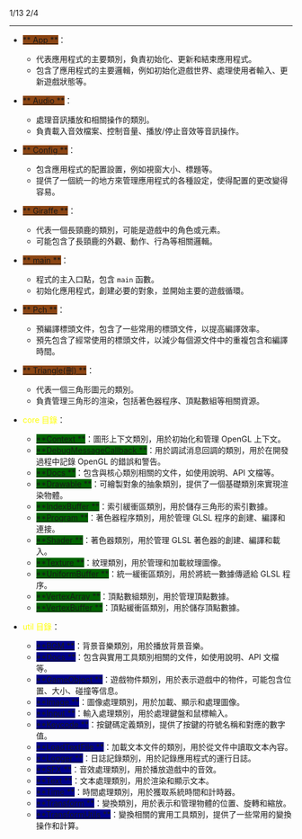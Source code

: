 1/13
2/4

----

- [<span style="background-color:#8B4513;">** App **</span>](App)：

    - 代表應用程式的主要類別，負責初始化、更新和結束應用程式。
    - 包含了應用程式的主要邏輯，例如初始化遊戲世界、處理使用者輸入、更新遊戲狀態等。
- [<span style="background-color:#8B4513;">** Audio **</span>](Audio)：

    - 處理音訊播放和相關操作的類別。
    - 負責載入音效檔案、控制音量、播放/停止音效等音訊操作。
- [<span style="background-color:#8B4513;">** Config **</span>](Config)：

    - 包含應用程式的配置設置，例如視窗大小、標題等。
    - 提供了一個統一的地方來管理應用程式的各種設定，使得配置的更改變得容易。
- [<span style="background-color:#8B4513;">** Giraffe **</span>](Giraffe)：

    - 代表一個長頸鹿的類別，可能是遊戲中的角色或元素。
    - 可能包含了長頸鹿的外觀、動作、行為等相關邏輯。
- [<span style="background-color:#8B4513;">** main **</span>](main)：

    - 程式的主入口點，包含 `main` 函數。
    - 初始化應用程式，創建必要的對象，並開始主要的遊戲循環。
- [<span style="background-color:#8B4513;">** Pch **</span>](Pch)：

    - 預編譯標頭文件，包含了一些常用的標頭文件，以提高編譯效率。
    - 預先包含了經常使用的標頭文件，以減少每個源文件中的重複包含和編譯時間。
- [<span style="background-color:#8B4513;">** Triangle(刪) **</span>](Triangle(刪).md)：

    - 代表一個三角形圖元的類別。
    - 負責管理三角形的渲染，包括著色器程序、頂點數組等相關資源。



- <span style="color: yellow;">core 目錄</span>：
    - [<span style="background-color: darkgreen;">**Context **</span>](Context)：圖形上下文類別，用於初始化和管理 OpenGL 上下文。
    - [<span style="background-color: darkgreen;">**DebugMessageCallback **</span>](DebugMessageCallback)：用於調試消息回調的類別，用於在開發過程中記錄 OpenGL 的錯誤和警告。
    - [<span style="background-color: darkgreen;">**Docs **</span>](Docs)：包含與核心類別相關的文件，如使用說明、API 文檔等。
    - [<span style="background-color: darkgreen;">**Drawable **</span>](Drawable)：可繪製對象的抽象類別，提供了一個基礎類別來實現渲染物體。
    - [<span style="background-color: darkgreen;">**IndexBuffer **</span>](IndexBuffer)：索引緩衝區類別，用於儲存三角形的索引數據。
    - [<span style="background-color: darkgreen;">**Program **</span>](Program)：著色器程序類別，用於管理 GLSL 程序的創建、編譯和連接。
    - [<span style="background-color: darkgreen;">**Shader **</span>](Shader)：著色器類別，用於管理 GLSL 著色器的創建、編譯和載入。
    - [<span style="background-color: darkgreen;">**Texture **</span>](Texture)：紋理類別，用於管理和加載紋理圖像。
    - [<span style="background-color: darkgreen;">**UniformBuffer **</span>](UniformBuffer)：統一緩衝區類別，用於將統一數據傳遞給 GLSL 程序。
    - [<span style="background-color: darkgreen;">**VertexArray **</span>](VertexArray)：頂點數組類別，用於管理頂點數據。
    - [<span style="background-color: darkgreen;">**VertexBuffer **</span>](VertexBuffer)：頂點緩衝區類別，用於儲存頂點數據。



- <span style="color: yellow;">util 目錄</span>：
    - [<span style="background-color: darkblue;">**BGM **</span>](BGM)：背景音樂類別，用於播放背景音樂。
    - [<span style="background-color: darkblue;">**Docs **</span>](Docs)：包含與實用工具類別相關的文件，如使用說明、API 文檔等。
    - [<span style="background-color: darkblue;">**GameObject **</span>](GameObject)：遊戲物件類別，用於表示遊戲中的物件，可能包含位置、大小、碰撞等信息。
    - [<span style="background-color: darkblue;">**Image **</span>](Image)：圖像處理類別，用於加載、顯示和處理圖像。
    - [<span style="background-color: darkblue;">**Input **</span>](Input)：輸入處理類別，用於處理鍵盤和鼠標輸入。
    - [<span style="background-color: darkblue;">**Keycode **</span>](Keycode)：按鍵碼定義類別，提供了按鍵的符號名稱和對應的數字值。
    - [<span style="background-color: darkblue;">**LoadTextFile **</span>](LoadTextFile)：加載文本文件的類別，用於從文件中讀取文本內容。
    - [<span style="background-color: darkblue;">**Logger **</span>](Logger)：日誌記錄類別，用於記錄應用程式的運行日誌。
    - [<span style="background-color: darkblue;">**SFX **</span>](SFX)：音效處理類別，用於播放遊戲中的音效。
    - [<span style="background-color: darkblue;">**Text **</span>](Text)：文本處理類別，用於渲染和顯示文本。
    - [<span style="background-color: darkblue;">**Time **</span>](Time)：時間處理類別，用於獲取系統時間和計時器。
    - [<span style="background-color: darkblue;">**Transform **</span>](Transform)：變換類別，用於表示和管理物體的位置、旋轉和縮放。
    - [<span style="background-color: darkblue;">**TransformUtils **</span>](TransformUtils)：變換相關的實用工具類別，提供了一些常用的變換操作和計算。
